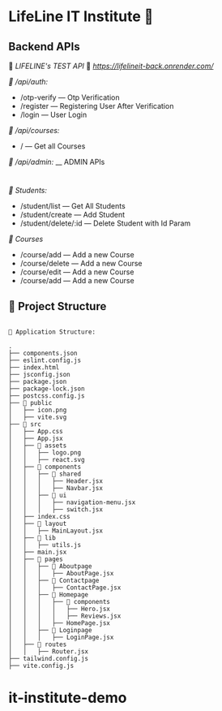# LifeLine IT Institute 🚀

<!--
_Developed by — Proxima IT_

_Designer_: Hasan Mondol
_FrontEnd Developer_: Noosrat Jahan Meem
_Backend Developer_: Ettisaf Rup
-->

## Backend APIs

🌸 _LIFELINE's TEST API_
🦋 _https://lifelineit-back.onrender.com/_

_🔴 /api/auth:_

- /otp-verify — Otp Verification
- /register — Registering User After Verification
- /login — User Login

_🔴 /api/courses:_

- / — Get all Courses

_🔴 /api/admin:_
\_\_ ADMIN APIs

#

_🔷 Students:_

- /student/list — Get All Students
- /student/create — Add Student
- /student/delete/:id — Delete Student with Id Param

_🔷 Courses_

- /course/add — Add a new Course
- /course/delete — Add a new Course
- /course/edit — Add a new Course
- /course/add — Add a new Course

## 📁 Project Structure

```text

📁 Application Structure:

.
├── components.json
├── eslint.config.js
├── index.html
├── jsconfig.json
├── package.json
├── package-lock.json
├── postcss.config.js
├── 📂 public
│   ├── icon.png
│   ├── vite.svg
├── 📂 src
│   ├── App.css
│   ├── App.jsx
│   ├── 📂 assets
│   │   ├── logo.png
│   │   ├── react.svg
│   ├── 📂 components
│   │   ├── 📂 shared
│   │   │   ├── Header.jsx
│   │   │   ├── Navbar.jsx
│   │   ├── 📂 ui
│   │   │   ├── navigation-menu.jsx
│   │   │   ├── switch.jsx
│   ├── index.css
│   ├── 📂 layout
│   │   ├── MainLayout.jsx
│   ├── 📂 lib
│   │   ├── utils.js
│   ├── main.jsx
│   ├── 📂 pages
│   │   ├── 📂 Aboutpage
│   │   │   ├── AboutPage.jsx
│   │   ├── 📂 Contactpage
│   │   │   ├── ContactPage.jsx
│   │   ├── 📂 Homepage
│   │   │   ├── 📂 components
│   │   │   │   ├── Hero.jsx
│   │   │   │   ├── Reviews.jsx
│   │   │   ├── HomePage.jsx
│   │   ├── 📂 Loginpage
│   │   │   ├── LoginPage.jsx
│   ├── 📂 routes
│   │   ├── Router.jsx
├── tailwind.config.js
├── vite.config.js

```
# it-institute-demo
